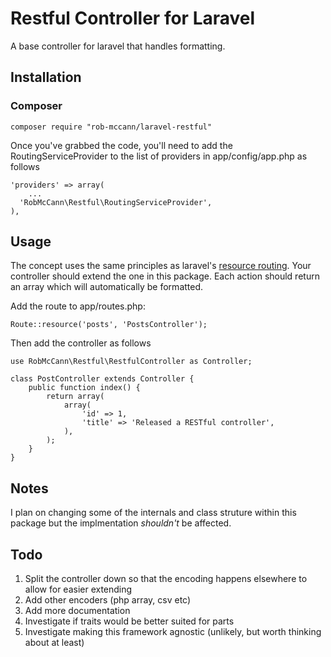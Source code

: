 Restful Controller for Laravel
==============================

A base controller for laravel that handles formatting.

Installation
------------

### Composer

``` composer require "rob-mccann/laravel-restful" ```

Once you've grabbed the code, you'll need to add the RoutingServiceProvider to the list of providers in app/config/app.php as follows

```
'providers' => array(
    ...
  'RobMcCann\Restful\RoutingServiceProvider',
),
```


Usage
-----

The concept uses the same principles as laravel's [resource routing](http://four.laravel.com/docs/controllers#resource-controllers).
Your controller should extend the one in this package.
Each action should return an array which will automatically be formatted.

Add the route to app/routes.php:

```
Route::resource('posts', 'PostsController');
```

Then add the controller as follows

```
use RobMcCann\Restful\RestfulController as Controller;

class PostController extends Controller {
    public function index() {
        return array(
            array(
                'id' => 1,
                'title' => 'Released a RESTful controller',
            ),
        );
    }
}
```


Notes
-----

I plan on changing some of the internals and class struture within this package but the implmentation *shouldn't* be affected.

Todo
----
1. Split the controller down so that the encoding happens elsewhere to allow for easier extending
2. Add other encoders (php array, csv etc)
3. Add more documentation
4. Investigate if traits would be better suited for parts
5. Investigate making this framework agnostic (unlikely, but worth thinking about at least)

